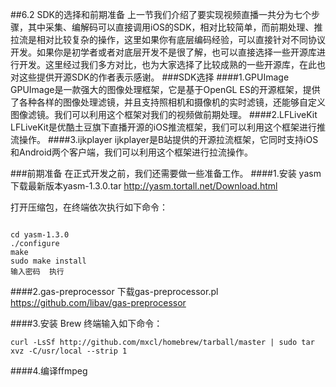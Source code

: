 ##6.2 SDK的选择和前期准备
上一节我们介绍了要实现视频直播一共分为七个步骤，其中采集、编解码可以直接调用iOS的SDK，相对比较简单，而前期处理、推拉流是相对比较复杂的操作，这里如果你有底层编码经验，可以直接针对不同协议开发。如果你是初学者或者对底层开发不是很了解，也可以直接选择一些开源库进行开发。这里经过我们多方对比，也为大家选择了比较成熟的一些开源库，在此也对这些提供开源SDK的作者表示感谢。
###SDK选择
####1.GPUImage
GPUImage是一款强大的图像处理框架，它是基于OpenGL ES的开源框架，提供了各种各样的图像处理滤镜，并且支持照相机和摄像机的实时滤镜，还能够自定义图像滤镜。我们可以利用这个框架对我们的视频做前期处理。
####2.LFLiveKit
LFLiveKit是优酷土豆旗下直播开源的iOS推流框架，我们可以利用这个框架进行推流操作。
####3.ijkplayer
ijkplayer是B站提供的开源拉流框架，它同时支持iOS和Android两个客户端，我们可以利用这个框架进行拉流操作。

###前期准备
在正式开发之前，我们还需要做一些准备工作。
####1.安装 yasm
  下载最新版本yasm-1.3.0.tar
  http://yasm.tortall.net/Download.html
  
  打开压缩包，在终端依次执行如下命令：
  ```
  cd yasm-1.3.0
  ./configure
  make
  sudo make install   
  输入密码  执行
  ```
####2.gas-preprocessor
下载gas-preprocessor.pl
https://github.com/libav/gas-preprocessor

####3.安装 Brew
终端输入如下命令：
```
curl -LsSf http://github.com/mxcl/homebrew/tarball/master | sudo tar xvz -C/usr/local --strip 1
```
####4.编译ffmpeg